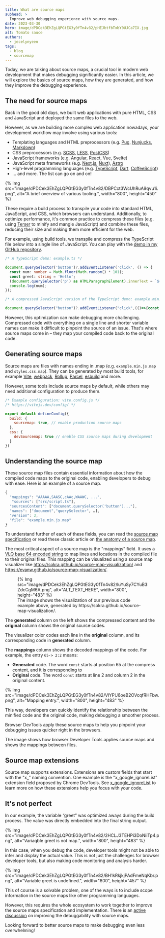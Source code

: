 ```yaml
---
title: What are source maps
subhead: >
  Improve web debugging experience with source maps.
date: 2023-03-30
hero: image/dPDCek3EhZgLQPGtEG3y0fTn4v82/pHEJbtfbTxbY0UJCa7IX.jpg
alt: Tomato sauce
authors:
  - jecelynyeen
tags:
  - blog
  - sourcemap
---
```


Today, we are talking about source maps, a crucial tool in modern web development that makes debugging significantly easier. In this article, we will explore the basics of source maps, how they are generated, and how they improve the debugging experience.

## The need for source maps

Back in the good old days, we built web applications with pure HTML, CSS and JavaScript and deployed the same files to the web. 

However, as we are building more complex web application nowadays, your development workflow may involve using various tools:

- Templating languages and HTML preprocessors (e.g. [Pug](https://pugjs.org/), [Nunjucks](https://mozilla.github.io/nunjucks/), [Markdown](https://daringfireball.net/projects/markdown/))
- CSS preprocessors (e.g. [SCSS](https://sass-lang.com/), [LESS](https://lesscss.org/), [PostCSS](https://postcss.org/))
- JavaScript frameworks (e.g. Angular, React, Vue, Svelte)
- JavaScript meta frameworks (e.g. [Next.js](https://nextjs.org/), [Nuxt](https://nuxt.com/)), [Astro](https://astro.build/)
- High-level programming languages (e.g. [TypeScript](https://www.typescriptlang.org/), [Dart](https://dart.dev/tools/dart2js), [CoffeeScript](https://coffeescript.org/))
- … and more. The list can go on and on!

{% Img src="image/dPDCek3EhZgLQPGtEG3y0fTn4v82/DBPCct3WcUhRuA9qvu1i.png", alt="A brief overview of various tooling.", width="800", height="450" %}

These require a build process to transpile your code into standard HTML, JavaScript, and CSS, which browsers can understand. Additionally, to optimize performance, it's common practice to compress these files (e.g. using [Terser](https://github.com/terser/terser) to minify and mangle JavaScript) and combine these files, reducing their size and making them more efficient for the web.

For example, using build tools, we transpile and compress the TypeScript file below into a single line of JavaScript. You can play with the [demo in my GitHub repository](https://github.com/jecfish/parcel-demo). 

```ts
/* A TypeScript demo: example.ts */

document.querySelector('button')?.addEventListener('click', () => {
  const num: number = Math.floor(Math.random() * 101);
  const greet: string = 'Hello';
  (document.querySelector('p') as HTMLParagraphElement).innerText = `${greet}, you are no. ${num}!`;
  console.log(num);
});
```

```js
/* A compressed JavaScript version of the TypeScript demo: example.min.js  */

document.querySelector("button")?.addEventListener("click",(()=>{const e=Math.floor(101*Math.random());document.querySelector("p").innerText=`Hello, you are no. ${e}!`,console.log(e)}));

```

However, this optimization can make debugging more challenging. Compressed code with everything on a single line and shorter variable names can make it difficult to pinpoint the source of an issue. That's where source maps come in – they map your compiled code back to the original code.

## Generating source maps

Source maps are files with names ending in .map (e.g. `example.min.js.map` and `styles.css.map`). They can be generated by most build tools, for example [Vite](https://vitejs.dev/), [webpack](https://webpack.js.org/), [Rollup](https://rollupjs.org/), [Parcel](https://parceljs.org/), [esbuild](https://esbuild.github.io/) and more. 

However, some tools include source maps by default, while others may need additional configuration to produce them. 

```js
/* Example configuration: vite.config.js */
/* https://vitejs.dev/config/ */

export default defineConfig({
  build: {
    sourcemap: true, // enable production source maps
  },
  css: {
    devSourcemap: true // enable CSS source maps during development
  }
})
```

## Understanding the source map

These source map files contain essential information about how the compiled code maps to the original code, enabling developers to debug with ease. Here is an example of a source map.

```js
{
  "mappings": "AAAAA,SAASC,cAAc,WAAWC, ...",
   "sources": ["src/script.ts"],
  "sourcesContent": ["document.querySelector('button')..."],
  "names": ["document","querySelector", …],
  "version": 3,
  "file": "example.min.js.map"
}
```

To understand further of each of these fields, you can read the [source map specification](https://bit.ly/sourcemap) or read these classic article on [the anatomy of a source map](https://developer.chrome.com/blog/sourcemaps/#the-anatomy-of-a-source-map).

The most critical aspect of a source map is the "mappings" field. It uses a [VLQ base 64 encoded string](https://developer.chrome.com/blog/sourcemaps/#base64-vlq-and-keeping-the-source-map-small) to map lines and locations in the compiled file to their original files. This mapping can be visualized using a source map visualizer like https://sokra.github.io/source-map-visualization/ and https://evanw.github.io/source-map-visualization/.

<figure>
  {% Img src="image/dPDCek3EhZgLQPGtEG3y0fTn4v82/luYuSy7CYuB3ZdcCgM6A.png", alt="ALT_TEXT_HERE", width="800", height="483" %}
  <figcaption>
    The image shows the visualization of our previous code example above, generated by https://sokra.github.io/source-map-visualization/.
  </figcaption>
</figure>
 
The **generated** column on the left shows the compressed content and the **original** column shows the original source codes.

The visualizer color codes each line in the **original** column, and its corresponding code in  **generated** column.

The **mappings** column shows the decoded mappings of the code. For example, the entry `65-> 2:2` means:

- **Generated** code.  The word `const` starts at position 65 at the compress content, and it is corresponding to
- **Original** code. The word `const` starts at line 2 and column 2 in the original content.

{% Img src="image/dPDCek3EhZgLQPGtEG3y0fTn4v82/VlYPU6oeB2OVcqfRHFbw.png", alt="Mapping entry.", width="800", height="483" %}

This way, developers can quickly identify the relationship between the minified code and the original code, making debugging a smoother process.

Browser DevTools apply these source maps to help you pinpoint your debugging issues quicker right in the browsers.

The image shows how browser Developer Tools applies source maps and shows the mappings between files.


## Source map extensions

Source map supports extensions. Extensions are custom fields that start with the "x_" naming convention. One example is the "x_google_ignoreList" extension field proposed by Chrome DevTools. See [x_google_ignoreList](https://developer.chrome.com/article/x-google-ignore-list) to learn more on how these extensions help you focus with your code.

## It's not perfect

In our example, the variable “greet” was optimized aways during the build process. The value was directly embedded into the final string output.

{% Img src="image/dPDCek3EhZgLQPGtEG3y0fTn4v82/2HCLJ3TEHPi3DoNiiTp4.png", alt="Variaqble greet is not map.", width="800", height="483" %}

In this case, when you debug the code, developer tools might not be able to infer and display the actual value. This is not just the challenges for browser developer tools, but also making code monitoring and analysis harder. 

{% Img src="image/dPDCek3EhZgLQPGtEG3y0fTn4v82/BH1kRkjkjPAdFmeNqKbr.png", alt="Variable greet is undefined.", width="800", height="457" %}

This of course is a solvable problem, one of the ways is to include scope information in the source maps like other programming languages. 

However, this requires the whole ecosystem to work together to improve the source maps specification and implementation. There is an [active discussion](https://github.com/source-map/source-map-rfc/issues/12) on improving the debuggability with source maps. 

Looking forward to better source maps to make debugging even less overwhelming!

